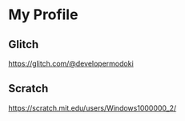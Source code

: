 # My Profile

## Glitch
https://glitch.com/@developermodoki

## Scratch
https://scratch.mit.edu/users/Windows1000000_2/
